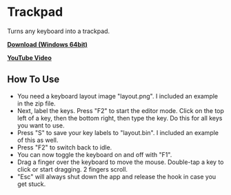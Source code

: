 # Trackpad
Turns any keyboard into a trackpad.

[**Download (Windows 64bit)**](https://github.com/HackerPoet/Trackpad/raw/master/Trackpad.zip)

[**YouTube Video**](https://youtu.be/JQJaJFZYPvI)

## How To Use
* You need a keyboard layout image "layout.png".  I included an example in the zip file.
* Next, label the keys.  Press "F2" to start the editor mode.  Click on the top left of a key, then the bottom right, then type the key.  Do this for all keys you want to use.
* Press "S" to save your key labels to "layout.bin".  I included an example of this as well.
* Press "F2" to switch back to idle.
* You can now toggle the keyboard on and off with "F1".
* Drag a finger over the keyboard to move the mouse.  Double-tap a key to click or start dragging.  2 fingers scroll.
* "Esc" will always shut down the app and release the hook in case you get stuck.
